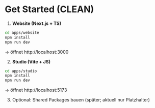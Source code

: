 # Get Started (CLEAN)

1) **Website (Next.js + TS)**
```bash
cd apps/website
npm install
npm run dev
```
→ öffnet http://localhost:3000

2) **Studio (Vite + JS)**
```bash
cd apps/studio
npm install
npm run dev
```
→ öffnet http://localhost:5173

3) Optional: Shared Packages bauen (später; aktuell nur Platzhalter)

